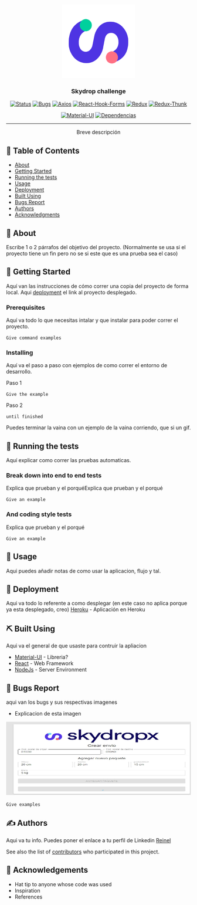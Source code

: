 <p align="center">
  <a href="" rel="noopener">
 <img width=200px height=200px src="docs\Skydropx-logo.png" alt="Project logo"></a>
</p>

<h3 align="center">Skydrop challenge</h3>

<div align="center">

[![Status](https://img.shields.io/badge/status-active-success.svg)]()
[![Bugs](https://img.shields.io/badge/bugs-1-important.svg)]()
[![Axios](https://img.shields.io/badge/axios-0.21.1-blue.svg)]()
[![React-Hook-Forms](https://img.shields.io/badge/react--hook--form-6.15.5-blue.svg)]()
[![Redux](https://img.shields.io/badge/redux-4.0.5-blue.svg)]()
[![Redux-Thunk](https://img.shields.io/badge/redux--thunk-2.3.0-blue.svg)]()

[![Material-UI](https://img.shields.io/badge/material--ui-4.11.3-blue.svg)]()
[![Dependencias](https://img.shields.io/badge/dependencies-up%20to%20date-brightgreen)](#about)

</div>

---

<p align="center"> Breve descripción
    <br> 
</p>

## 📝 Table of Contents

- [About](#about)
- [Getting Started](#getting_started)
- [Running the tests](#tests)
- [Usage](#usage)
- [Deployment](#deployment)
- [Built Using](#built_using)
- [Bugs Report](#bugs)
- [Authors](#authors)
- [Acknowledgments](#acknowledgement)

## 🧐 About <a name = "about"></a>

Escribe 1 o 2 párrafos del objetivo del proyecto. (Normalmente se usa si el proyecto tiene un fin pero no se si este que es una prueba sea el caso)

## 🏁 Getting Started <a name = "getting_started"></a>

Aquí van las instrucciones de cómo correr una copia del proyecto de forma local. Aqui [deployment](#deployment) el link al proyecto desplegado.

### Prerequisites

Aquí va todo lo que necesitas intalar y que instalar para poder correr el proyecto.

```
Give command examples
```

### Installing

Aquí va el paso a paso con ejemplos de como correr el entorno de desarrollo.

Paso 1

```
Give the example
```

Paso 2

```
until finished
```

Puedes terminar la vaina con un ejemplo de la vaina corriendo, que si un gif.

## 🔧 Running the tests <a name = "tests"></a>

Aquí explicar como correr las pruebas automaticas.

### Break down into end to end tests

Explica que prueban y el porquéExplica que prueban y el porqué

```
Give an example
```

### And coding style tests

Explica que prueban y el porqué

```
Give an example
```
## 🎈 Usage <a name="usage"></a>

Aqui puedes añadir notas de como usar la aplicacion, flujo y tal.

## 🚀 Deployment <a name = "deployment"></a>
Aqui va todo lo referente a como desplegar (en este caso no aplica porque ya esta desplegado, creo)
[Heroku](https://skydropxtest-reinel.herokuapp.com/shipment) - Aplicación en Heroku

## ⛏️ Built Using <a name = "built_using"></a>
Aqui va el general de que usaste para contruir la apliacion 
- [Material-UI](https://material-ui.com/) - Libreria?
- [React](https://es.reactjs.org/) - Web Framework
- [NodeJs](https://nodejs.org/en/) - Server Environment

## 🐛 Bugs Report <a name = "bugs"></a>

aqui van los bugs y sus respectivas imagenes

- Explicacion de esta imagen
<p align="center">
 <img width="100%" height=200px src="docs\bug_1.jpeg" alt="Project logo">
</p>


```
Give examples
```
## ✍️ Authors <a name = "authors"></a>

Aqui va tu info. Puedes poner el enlace a tu perfil de Linkedin [Reinel](https://www.linkedin.com/in/reinelarteaga/)

See also the list of [contributors](https://github.com/kylelobo/The-Documentation-Compendium/contributors) who participated in this project.

## 🎉 Acknowledgements <a name = "acknowledgement"></a>

- Hat tip to anyone whose code was used
- Inspiration
- References
